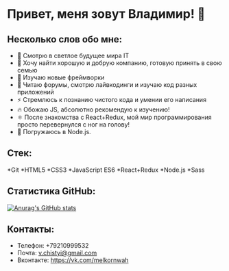 # Привет, меня зовут Владимир! 👋


## Несколько слов обо мне:

- 🔭 Смотрю в светлое будущее мира IT
- 👯 Хочу найти хорошую и добрую компанию, готовую принять в свою семью
- 🤔 Изучаю новые фреймворки
- 💬 Читаю форумы, смотрю лайвкодинги и изучаю код разных приложений
- ⚡ Стремлюсь к познанию чистого кода и умении его написания
- 🔥 Обожаю JS, абсолютно рекомендую к изучению!
- ⚛️ После знакомства с React+Redux, мой мир программирования просто перевернулся с ног на голову!
- 🚢 Погружаюсь в Node.js.



## Стек:

*Git
*HTML5
*CSS3
*JavaScript ES6
*React+Redux
*Node.js
*Sass


## Статистика GitHub:
[![Anurag's GitHub stats](https://github-readme-stats.vercel.app/api?username=melkornwah)](https://github.com/anuraghazra/github-readme-stats)


## Контакты:
- Телефон: +79210999532
- Почта: v.chistyi@gmail.com
- Вконтакте: https://vk.com/melkornwah
